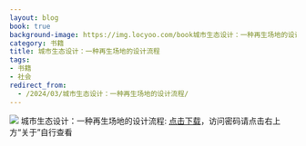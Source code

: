 ```yaml
---
layout: blog
book: true
background-image: https://img.locyoo.com/book城市生态设计：一种再生场地的设计流程.jpg
category: 书籍
title: 城市生态设计：一种再生场地的设计流程
tags:
- 书籍
- 社会
redirect_from:
  - /2024/03/城市生态设计：一种再生场地的设计流程/
---
```

![](https://img.locyoo.com/book城市生态设计：一种再生场地的设计流程.jpg)
城市生态设计：一种再生场地的设计流程: <a name = "ref1" href="https://url18.ctfile.com/f/50983618-1334835899-171c94?p=3619">点击下载</a>，访问密码请点击右上方“关于”自行查看
